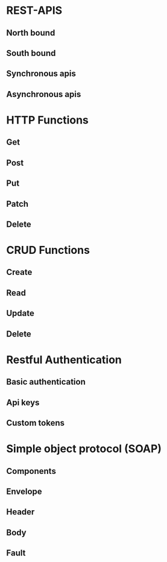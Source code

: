 # REST-APIS 
## North bound 
## South bound 
## Synchronous apis
## Asynchronous apis 

# HTTP Functions 
## Get
## Post
## Put
## Patch
## Delete 

# CRUD Functions 
## Create 
## Read 
## Update 
## Delete 

# Restful Authentication 
## Basic authentication
## Api keys 
## Custom tokens 

# Simple object protocol (SOAP) 
## Components 
## Envelope 
## Header
## Body 
## Fault


